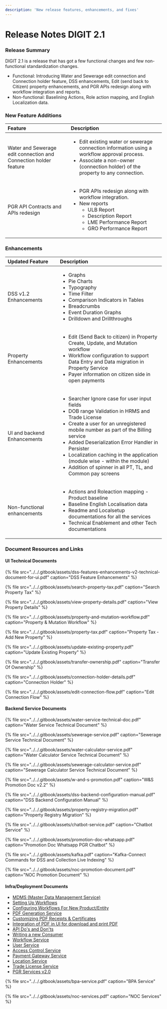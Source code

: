 ```yaml
---
description: 'New release features, enhancements, and fixes'
---
```


# Release Notes DIGIT 2.1

### Release Summary

DIGIT 2.1 is a release that has got a few functional changes and few non-functional standardization changes.

* Functional: Introducing Water and Sewerage edit connection and Connection holder feature, DSS enhancements, Edit \(send back to Citizen\) property enhancements, and PGR APIs redesign along with workflow integration and reports.
* Non-functional: Baselining Actions, Role action mapping, and English Localization data.

### New ‌Feature Additions

<table>
  <thead>
    <tr>
      <th style="text-align:left"><b>Feature</b>
      </th>
      <th style="text-align:left"><b>Description</b>
      </th>
    </tr>
  </thead>
  <tbody>
    <tr>
      <td style="text-align:left">Water and Sewerage edit connection and Connection holder feature</td>
      <td
      style="text-align:left">
        <p></p>
        <ul>
          <li>Edit existing water or sewerage connection information using a workflow
            approval process.</li>
          <li>Associate a non-owner (connection holder) of the property to any connection.</li>
        </ul>
        </td>
    </tr>
    <tr>
      <td style="text-align:left">PGR API Contracts and APIs redesign</td>
      <td style="text-align:left">
        <p></p>
        <ul>
          <li>PGR APIs redesign along with workflow integration.</li>
          <li>New reports
            <ul>
              <li>ULB Report</li>
              <li>Description Report</li>
              <li>LME Performance Report</li>
              <li>GRO Performance Report</li>
            </ul>
          </li>
        </ul>
      </td>
    </tr>
  </tbody>
</table>

### Enhancements

<table>
  <thead>
    <tr>
      <th style="text-align:left"><b>Updated Feature</b>
      </th>
      <th style="text-align:left"><b>Description</b>
      </th>
    </tr>
  </thead>
  <tbody>
    <tr>
      <td style="text-align:left">DSS v1.2 Enhancements</td>
      <td style="text-align:left">
        <ul>
          <li>Graphs</li>
          <li>Pie Charts</li>
          <li>Typography</li>
          <li>Time Filter</li>
          <li>Comparison Indicators in Tables</li>
          <li>Breadcrumbs</li>
          <li>Event Duration Graphs</li>
          <li>Drilldown and Drillthroughs</li>
        </ul>
      </td>
    </tr>
    <tr>
      <td style="text-align:left">Property Enhancements</td>
      <td style="text-align:left">
        <ul>
          <li>Edit (Send Back to citizen) in Property Create, Update, and Mutation workflow</li>
          <li>Workflow configuration to support Data Entry and Data migration in Property
            Service</li>
          <li>Payer information on citizen side in open payments</li>
        </ul>
      </td>
    </tr>
    <tr>
      <td style="text-align:left">UI and backend Enhancements</td>
      <td style="text-align:left">
        <ul>
          <li>Searcher Ignore case for user input fields</li>
          <li>DOB range Validation in HRMS and Trade License</li>
          <li>Create a user for an unregistered mobile number as part of the Billing
            service</li>
          <li>Added Deserialization Error Handler in Persister</li>
          <li>Localization caching in the application (module wise - within the module)</li>
          <li>Addition of spinner in all PT, TL, and Common pay screens</li>
        </ul>
      </td>
    </tr>
    <tr>
      <td style="text-align:left">Non-functional enhancements</td>
      <td style="text-align:left">
        <ul>
          <li>Actions and Roleaction mapping - Product baseline</li>
          <li>Baseline English Localisation data</li>
          <li>Readme and Localsetup documentations for all the services</li>
          <li>Technical Enablement and other Tech documentations</li>
        </ul>
      </td>
    </tr>
  </tbody>
</table>

### Document Resources and Links

#### UI Technical Documents

{% file src="../../.gitbook/assets/dss-features-enhancements-v2-technical-document-for-ui.pdf" caption="DSS Feature Enhancements" %}

{% file src="../../.gitbook/assets/search-property-tax.pdf" caption="Search Property Tax" %}

{% file src="../../.gitbook/assets/view-property-details.pdf" caption="View Property Details" %}

{% file src="../../.gitbook/assets/property-and-mutation-workflow.pdf" caption="Property & Mutation Workflow" %}

{% file src="../../.gitbook/assets/property-tax.pdf" caption="Property Tax - Add New Property" %}

{% file src="../../.gitbook/assets/update-existing-property.pdf" caption="Update Existing Property" %}

{% file src="../../.gitbook/assets/transfer-ownership.pdf" caption="Transfer Of Ownership" %}

{% file src="../../.gitbook/assets/connection-holder-details.pdf" caption="Connection Holder" %}

{% file src="../../.gitbook/assets/edit-connection-flow.pdf" caption="Edit Connection Flow" %}

#### Backend Service Documents

{% file src="../../.gitbook/assets/water-service-technical-doc.pdf" caption="Water Service Technical Document" %}

{% file src="../../.gitbook/assets/sewerage-service.pdf" caption="Sewerage Service Technical Document" %}

{% file src="../../.gitbook/assets/water-calculator-service.pdf" caption="Water Calculator Service Technical Document" %}

{% file src="../../.gitbook/assets/sewerage-calculator-service.pdf" caption="Sewerage Calculator Service Technical Document" %}

{% file src="../../.gitbook/assets/w-and-s-promotion.pdf" caption="W&S Promotion Doc v2.2" %}

{% file src="../../.gitbook/assets/dss-backend-configuration-manual.pdf" caption="DSS Backend Configuration Manual" %}

{% file src="../../.gitbook/assets/property-registry-migration.pdf" caption="Property Registry Migration" %}

{% file src="../../.gitbook/assets/chatbot-service.pdf" caption="Chatbot Service" %}

{% file src="../../.gitbook/assets/promotion-doc-whatsapp.pdf" caption="Promotion Doc Whatsapp PGR Chatbot" %}

{% file src="../../.gitbook/assets/kafka.pdf" caption="Kafka-Connect Commands for DSS and Collection Live Indexing" %}

{% file src="../../.gitbook/assets/noc-promotion-document.pdf" caption="NOC Promotion Document" %}

#### Infra/Deployment Documents

* [MDMS \(Master Data Management Service\)](https://docs.digit.org/modules-features/technical-documentation/core-service/mdms-master-data-management-service)
* [Setting Up Workflows](https://app.gitbook.com/@egov-digit/s/home/install-digit/configuring-workflows/setting-up-workflow)
* [Configuring Workflows For New Product/Entity](https://app.gitbook.com/@egov-digit/s/home/v/v2.1/install-digit/configuring-workflows/configuring-workflow-for-an-entity)
* [PDF Generation Service](https://app.gitbook.com/@egov-digit/s/home/v/v2.1/modules-features/technical-documentation/core-service/pdf-generation-service)
* [Customizing PDF Receipts & Certificates](https://app.gitbook.com/@egov-digit/s/home/v/v2.1/install-digit/configuring-digit-services/customizing-pdf-notices-and-certificates/customizing-pdf-receipts-and-certificates)
* [Integration of PDF in UI for download and print PDF](https://app.gitbook.com/@egov-digit/s/home/v/v2.1/install-digit/configuring-digit-services/customizing-pdf-notices-and-certificates/integration-of-pdf-in-ui-for-download-and-print-pdf)
* [API Do's and Don'ts](https://app.gitbook.com/@egov-digit/s/home/v/v2.1/install-digit/configuring-digit-services/api-dos-and-donts)
* [Writing a new Consumer](https://app.gitbook.com/@egov-digit/s/home/v/v2.1/customizing-digit/digit-customization/writing-a-new-customer)
* [Workflow Service](https://app.gitbook.com/@egov-digit/s/home/v/v2.1/modules-features/technical-documentation/core-service/workflow-service)
* [User Service](../technical-documentation/core-service/user-service.md)
* [Access Control Service](https://app.gitbook.com/@egov-digit/s/home/v/v2.1/modules-features/technical-documentation/core-service/access-control-service)
* [Payment Gateway Service](https://app.gitbook.com/@egov-digit/s/home/v/v2.1/modules-features/technical-documentation/core-service/payment-gateway-service)
* [Location Service](https://app.gitbook.com/@egov-digit/s/home/v/v2.1/modules-features/technical-documentation/core-service/location-service)
* [Trade License Service](https://app.gitbook.com/@egov-digit/s/home/v/v2.1/modules-features/technical-documentation/municipal-service/trade-license-service)
* [PGR Services v2.0](https://app.gitbook.com/@egov-digit/s/home/v/v2.1/modules-features/technical-documentation/municipal-service/pgr-services)

{% file src="../../.gitbook/assets/bpa-service.pdf" caption="BPA Service" %}

{% file src="../../.gitbook/assets/noc-services.pdf" caption="NOC Services" %}

